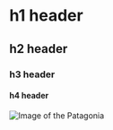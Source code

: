 # h1 header
## h2 header
### h3 header
#### h4 header

![Image of the Patagonia](https://foundtheworld.com/wp-content/uploads/2016/09/Patagonia-Argentina-1.jpg)
